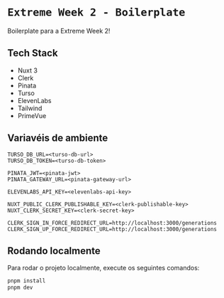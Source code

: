 # `Extreme Week 2 - Boilerplate`

Boilerplate para a Extreme Week 2!

## Tech Stack

- Nuxt 3
- Clerk
- Pinata
- Turso
- ElevenLabs
- Tailwind
- PrimeVue

## Variavéis de ambiente

```
TURSO_DB_URL=<turso-db-url>
TURSO_DB_TOKEN=<turso-db-token>

PINATA_JWT=<pinata-jwt>
PINATA_GATEWAY_URL=<pinata-gateway-url>

ELEVENLABS_API_KEY=<elevenlabs-api-key>

NUXT_PUBLIC_CLERK_PUBLISHABLE_KEY=<clerk-publishable-key>
NUXT_CLERK_SECRET_KEY=<clerk-secret-key>

CLERK_SIGN_IN_FORCE_REDIRECT_URL=http://localhost:3000/generations
CLERK_SIGN_UP_FORCE_REDIRECT_URL=http://localhost:3000/generations
```

## Rodando localmente

Para rodar o projeto localmente, execute os seguintes comandos:

```bash
pnpm install
pnpm dev
```
